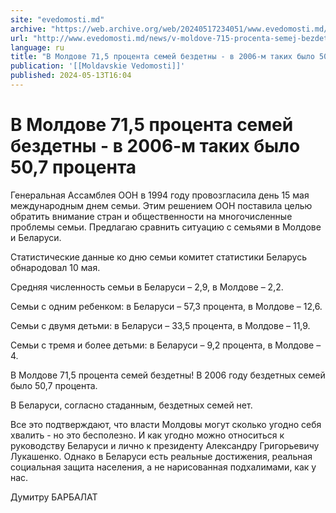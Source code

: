 ```yaml
---
site: "evedomosti.md"
archive: "https://web.archive.org/web/20240517234051/www.evedomosti.md/news/v-moldove-715-procenta-semej-bezdetny-v-2006-m-takih-bylo-50"
url: "http://www.evedomosti.md/news/v-moldove-715-procenta-semej-bezdetny-v-2006-m-takih-bylo-50"
language: ru
title: "В Молдове 71,5 процента семей бездетны - в 2006-м таких было 50,7 процента"
publication: '[[Moldavskie Vedomosti]]'
published: 2024-05-13T16:04
---
```


# В Молдове 71,5 процента семей бездетны - в 2006-м таких было 50,7 процента

Генеральная Ассамблея ООН в 1994 году провозгласила день 15 мая международным днем семьи. Этим решением ООН поставила целью обратить внимание стран и общественности на многочисленные проблемы семьи. Предлагаю сравнить ситуацию с семьями в Молдове и Беларуси.

Статистические данные ко дню семьи комитет статистики Беларусь обнародовал 10 мая.

Средняя численность семьи в Беларуси – 2,9, в Молдове – 2,2.

Семьи с одним ребенком: в Беларуси – 57,3 процента, в Молдове – 12,6.

Семьи с двумя детьми: в Беларуси – 33,5 процента, в Молдове – 11,9.

Семьи с тремя и более детьми: в Беларуси – 9,2 процента, в Молдове – 4.

В Молдове 71,5 процента семей бездетны! В 2006 году бездетных семей было 50,7 процента.

В Беларуси, согласно стаданным, бездетных семей нет.

Все это подтверждают, что власти Молдовы могут сколько угодно себя хвалить - но это бесполезно. И как угодно можно относиться к руководству Беларуси и лично к президенту Александру Григорьевичу Лукашенко. Однако в Беларуси есть реальные достижения, реальная социальная защита населения, а не нарисованная подхалимами, как у нас.

Думитру БАРБАЛАТ